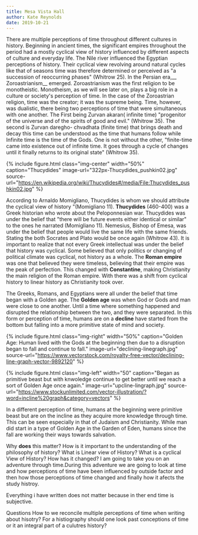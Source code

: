 ```yaml
---
title: Mesa Vista Hall
author: Kate Reynolds
date: 2019-10-21
---
```


There are multiple perceptions of time throughout different cultures in history. Beginning in ancient times, the significant empires throughout the period had a mostly cyclical view of history influenced by different aspects of culture and everyday life. The Nile river influenced the Egyptian perceptions of history. Their cyclical view revolving around natural cycles like that of seasons time was therefore determined or perceived as "a succession of reoccurring phases" (Whitrow 25). In the Persian era,__ Zoroastrianism__ emerged. Zoroastrianism was the first religion to be monotheistic. Monotheism, as we will see later on, plays a big role in a culture or society's perception of time. In the case of the Zoroastrian religion, time was the creator; it was the supreme being. Time, however, was dualistic, there being two perceptions of time that were simultaneous with one another. The First being Zurvan akaran( infinite time) "progenitor of the universe and of the spirits of good and evil." (Whitrow 35). The second is Zurvan daregho- chvadhata (finite time) that brings death and decay this time can be understood as the time that humans follow while Infinite time is the time of the Gods. One is not without the other, "finite-time came into existence out of infinite time. It goes through a cycle of changes until it finally returns to its original state" (Whitrow 35).


{% include figure.html
  class="img-center"
  width="50%"
  caption="Thucydides"
  image-url="322px-Thucydides_pushkin02.jpg"
  source-url="https://en.wikipedia.org/wiki/Thucydides#/media/File:Thucydides_pushkin02.jpg"
%}

According to Arnaldo Momigliano, Thucydides is whom we should attribute the cyclical view of history "(Momigliano 11). __Thucydides__ (460-400) was a Greek historian who wrote about the Peloponnesian war. Thucydides was under the belief that "there will be future events either identical or similar" to the ones he narrated (Momigliano 11). Nemesius, Bishop of Emesa, was under the belief that people would live the same life with the same friends. Stating the both Socrates and Plato would be once again (Whitrow 43). It is important to realize that not every Greek intellectual was under the belief that history was cyclical. Some believed that only politics or changing of political climate was cyclical, not history as a whole. The __Roman empire__ was one that believed they were timeless, believing that their empire was the peak of perfection. This changed with __Constantine__, making Christianity the main religion of the Roman empire. With there was a shift from cyclical history to linear history as Christianity took over. 

The Greeks, Romans, and Egyptians were all under the belief that time began with a Golden age. The __Golden age__ was when God or Gods and man were close to one another. Until a time where something happened and disrupted the relationship between the two, and they were separated. In this form or perception of time, humans are on a __decline__ have started from the bottom but falling into a more primitive state of mind and society.

{% include figure.html
  class="img-right"
  width="50%"
  caption="Golden Age: Human lived with the Gods at the beginning then due to a disruption began to fall and continue to fall."
  image-url="declining-linegraph.jpg"
  source-url="https://www.vectorstock.com/royalty-free-vector/declining-line-graph-vector-9892120"
%}

{% include figure.html
  class="img-left"
  width="50"
  caption="Began as primitive beast but with knwoledge continue to get better until we reach a sort of Golden Age once again."
  image-url="upcline-lingraph.jpg"
  source-url="https://www.stockunlimited.com/vector-illustration/?word=incline%20graph&category=vectors"
%}

In a different perception of time, humans at the beginning were primitive beast but are on the incline as they acquire more knowledge through time. This can be seen especially in that of Judaism and Christianity. While man did start in a type of Golden Age in the Garden of Eden, humans since the fall are working their ways towards salvation. 








Why __does__ this matter? 
How is it important to the understanding of the philosophy of history? 
What is Linear view of History? 
What is a cyclical View of History? 
How has it changed? 
I am going to take you on an adventure through time.During this adventure we are going to look at time and how perceptions of time have been influenced by outside factor and then how those perceptions of time changed and finally how it afects the study histroy. 

Everything i have written does not matter because in ther end time is subjective. 

Questions
 How to we reconcile multiple perceptions of time when writing about hisotry? 
 For a histiography should one look past conceptions of time or it an integral part of a culutres history? 
